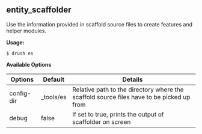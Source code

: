 ## entity_scaffolder
Use the information provided in scaffold source files to create features and helper modules.

**Usage:**

```shell
$ drush es
```

**Available Options**


 Options      |   Default  | Details
--------------|------------|--------------
  config-dir  |  _tools/es | Relative path to the  directory where the scaffold source files have to be picked up from
  debug       |  false     | If set to true, prints the output of scaffolder on screen
